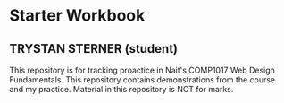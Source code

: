 # Starter Workbook

## TRYSTAN STERNER (student)

This repository is for tracking proactice in Nait's COMP1017 Web Design Fundamentals. This repository contains demonstrations from the course and my practice. Material in this repository is NOT for marks.


